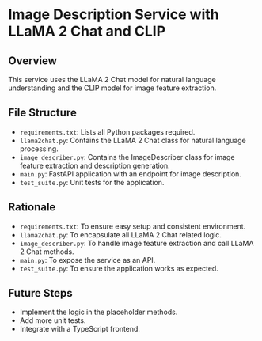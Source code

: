 # Image Description Service with LLaMA 2 Chat and CLIP

## Overview

This service uses the LLaMA 2 Chat model for natural language understanding and the CLIP model for image feature extraction.

## File Structure

- `requirements.txt`: Lists all Python packages required.
- `llama2chat.py`: Contains the LLaMA 2 Chat class for natural language processing.
- `image_describer.py`: Contains the ImageDescriber class for image feature extraction and description generation.
- `main.py`: FastAPI application with an endpoint for image description.
- `test_suite.py`: Unit tests for the application.

## Rationale

- `requirements.txt`: To ensure easy setup and consistent environment.
- `llama2chat.py`: To encapsulate all LLaMA 2 Chat related logic.
- `image_describer.py`: To handle image feature extraction and call LLaMA 2 Chat methods.
- `main.py`: To expose the service as an API.
- `test_suite.py`: To ensure the application works as expected.

## Future Steps

- Implement the logic in the placeholder methods.
- Add more unit tests.
- Integrate with a TypeScript frontend.
